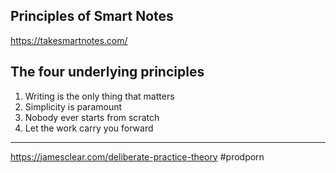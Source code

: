 
## Principles of Smart Notes 

https://takesmartnotes.com/

## The four underlying principles

1. Writing is the only thing that matters
2. Simplicity is paramount
3. Nobody ever starts from scratch
4. Let the work carry you forward

---



https://jamesclear.com/deliberate-practice-theory #prodporn
